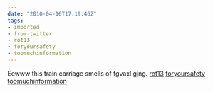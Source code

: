 ```yaml
---
date: "2010-04-16T17:19:46Z"
tags:
- imported
- from-twitter
- rot13
- foryoursafety
- toomuchinformation
---
```

Eewww this train carriage smells of fgvaxl gjng. [rot13](/tags/rot13) [foryoursafety](/tags/foryoursafety) [toomuchinformation](/tags/toomuchinformation)
